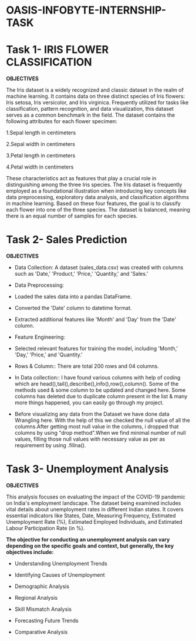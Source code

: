 # OASIS-INFOBYTE-INTERNSHIP-TASK

# Task 1- IRIS FLOWER CLASSIFICATION 

**OBJECTIVES**

The Iris dataset is a widely recognized and classic dataset in the realm of machine learning. It contains data on three distinct species of Iris flowers: Iris setosa, Iris versicolor, and Iris virginica. Frequently utilized for tasks like classification, pattern recognition, and data visualization, this dataset serves as a common benchmark in the field. The dataset contains the following attributes for each flower specimen: 

1.Sepal length in centimeters

2.Sepal width in centimeters

3.Petal length in centimeters

4.Petal width in centimeters

These characteristics act as features that play a crucial role in distinguishing among the three Iris species. The Iris dataset is frequently employed as a foundational illustration when introducing key concepts like data preprocessing, exploratory data analysis, and classification algorithms in machine learning. Based on these four features, the goal is to classify each flower into one of the three species. The dataset is balanced, meaning there is an equal number of samples for each species.

# Task 2- Sales Prediction

   **OBJECTIVES**

* Data Collection: A dataset (sales_data.csv) was created with columns such as 'Date,' 'Product,' 'Price,' 'Quantity,' and 'Sales.'

* Data Preprocessing:

* Loaded the sales data into a pandas DataFrame.

* Converted the 'Date' column to datetime format.

* Extracted additional features like 'Month' and 'Day' from the 'Date' column.

* Feature Engineering:

* Selected relevant features for training the model, including 'Month,' 'Day,' 'Price,' and 'Quantity.'

* Rows & Column:: There are total 200 rows and 04 columns.

* In Data collection:: I have found various columns with help of coding which are head(),tail(),describe(),info(),row(),column(). Some of the methods used & some column to be updated and changed here. Some columns has deleted due to duplicate column present in the list & many more things happened, you can easily go through my project.

* Before visualizing any data from the Dataset we have done data Wrangling here. With the help of this we checked the null value of all the columns.After getting most null value in the columns, i dropped that columns by using "drop method".When we find minimal number of null values, filling those null values with necessary value as per as requirement by using .fillna().


# Task 3- Unemployment Analysis

   **OBJECTIVES**

This analysis focuses on evaluating the impact of the COVID-19 pandemic on India's employment landscape. The dataset being examined includes vital details about unemployment rates in different Indian states. It covers essential indicators like States, Date, Measuring Frequency, Estimated Unemployment Rate (%), Estimated Employed Individuals, and Estimated Labour Participation Rate (in %).

**The objective for conducting an unemployment analysis can vary depending on the specific goals and context, but generally, the key objectives include:**

* Understanding Unemployment Trends

* Identifying Causes of Unemployment

* Demographic Analysis

* Regional Analysis

* Skill Mismatch Analysis

* Forecasting Future Trends

* Comparative Analysis
